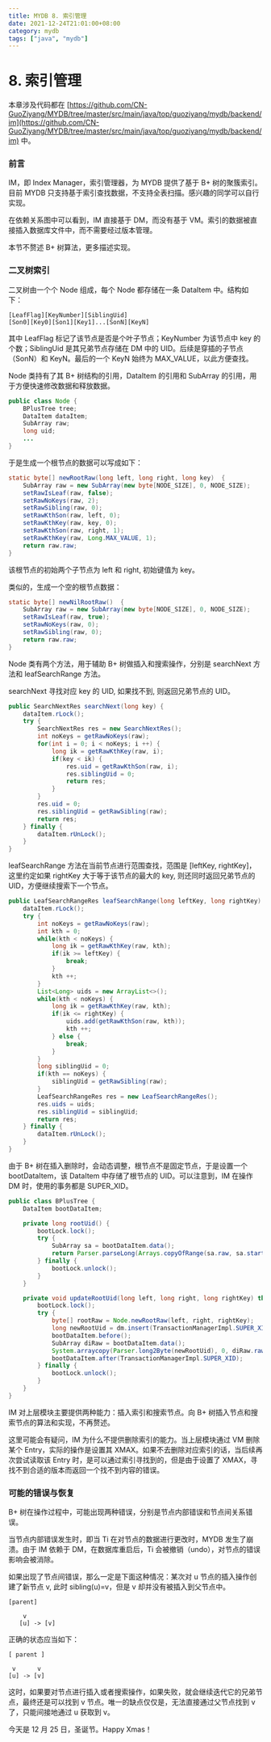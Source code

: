 ```yaml
---
title: MYDB 8. 索引管理
date: 2021-12-24T21:01:00+08:00
category: mydb
tags: ["java", "mydb"]
---
```

# 8. 索引管理

本章涉及代码都在 [https://github.com/CN-GuoZiyang/MYDB/tree/master/src/main/java/top/guoziyang/mydb/backend/im](https://github.com/CN-GuoZiyang/MYDB/tree/master/src/main/java/top/guoziyang/mydb/backend/im) 中。

### 前言

IM，即 Index Manager，索引管理器，为 MYDB 提供了基于 B+ 树的聚簇索引。目前 MYDB 只支持基于索引查找数据，不支持全表扫描。感兴趣的同学可以自行实现。

在依赖关系图中可以看到，IM 直接基于 DM，而没有基于 VM。索引的数据被直接插入数据库文件中，而不需要经过版本管理。

本节不赘述 B+ 树算法，更多描述实现。

### 二叉树索引

二叉树由一个个 Node 组成，每个 Node 都存储在一条 DataItem 中。结构如下：

```
[LeafFlag][KeyNumber][SiblingUid]
[Son0][Key0][Son1][Key1]...[SonN][KeyN]
```

其中 LeafFlag 标记了该节点是否是个叶子节点；KeyNumber 为该节点中 key 的个数；SiblingUid 是其兄弟节点存储在 DM 中的 UID。后续是穿插的子节点（SonN）和 KeyN。最后的一个 KeyN 始终为 MAX\_VALUE，以此方便查找。

Node 类持有了其 B+ 树结构的引用，DataItem 的引用和 SubArray 的引用，用于方便快速修改数据和释放数据。

```java
public class Node {
    BPlusTree tree;
    DataItem dataItem;
    SubArray raw;
    long uid;
    ...
}
```

于是生成一个根节点的数据可以写成如下：

```java
static byte[] newRootRaw(long left, long right, long key)  {
    SubArray raw = new SubArray(new byte[NODE_SIZE], 0, NODE_SIZE);
    setRawIsLeaf(raw, false);
    setRawNoKeys(raw, 2);
    setRawSibling(raw, 0);
    setRawKthSon(raw, left, 0);
    setRawKthKey(raw, key, 0);
    setRawKthSon(raw, right, 1);
    setRawKthKey(raw, Long.MAX_VALUE, 1);
    return raw.raw;
}
```

该根节点的初始两个子节点为 left 和 right, 初始键值为 key。

类似的，生成一个空的根节点数据：

```java
static byte[] newNilRootRaw()  {
    SubArray raw = new SubArray(new byte[NODE_SIZE], 0, NODE_SIZE);
    setRawIsLeaf(raw, true);
    setRawNoKeys(raw, 0);
    setRawSibling(raw, 0);
    return raw.raw;
}
```

Node 类有两个方法，用于辅助 B+ 树做插入和搜索操作，分别是 searchNext 方法和 leafSearchRange 方法。

searchNext 寻找对应 key 的 UID, 如果找不到, 则返回兄弟节点的 UID。

```java
public SearchNextRes searchNext(long key) {
    dataItem.rLock();
    try {
        SearchNextRes res = new SearchNextRes();
        int noKeys = getRawNoKeys(raw);
        for(int i = 0; i < noKeys; i ++) {
            long ik = getRawKthKey(raw, i);
            if(key < ik) {
                res.uid = getRawKthSon(raw, i);
                res.siblingUid = 0;
                return res;
            }
        }
        res.uid = 0;
        res.siblingUid = getRawSibling(raw);
        return res;
    } finally {
        dataItem.rUnLock();
    }
}
```

leafSearchRange 方法在当前节点进行范围查找，范围是 \[leftKey, rightKey\]，这里约定如果 rightKey 大于等于该节点的最大的 key, 则还同时返回兄弟节点的 UID，方便继续搜索下一个节点。

```java
public LeafSearchRangeRes leafSearchRange(long leftKey, long rightKey) {
    dataItem.rLock();
    try {
        int noKeys = getRawNoKeys(raw);
        int kth = 0;
        while(kth < noKeys) {
            long ik = getRawKthKey(raw, kth);
            if(ik >= leftKey) {
                break;
            }
            kth ++;
        }
        List<Long> uids = new ArrayList<>();
        while(kth < noKeys) {
            long ik = getRawKthKey(raw, kth);
            if(ik <= rightKey) {
                uids.add(getRawKthSon(raw, kth));
                kth ++;
            } else {
                break;
            }
        }
        long siblingUid = 0;
        if(kth == noKeys) {
            siblingUid = getRawSibling(raw);
        }
        LeafSearchRangeRes res = new LeafSearchRangeRes();
        res.uids = uids;
        res.siblingUid = siblingUid;
        return res;
    } finally {
        dataItem.rUnLock();
    }
}
```

由于 B+ 树在插入删除时，会动态调整，根节点不是固定节点，于是设置一个 bootDataItem，该 DataItem 中存储了根节点的 UID。可以注意到，IM 在操作 DM 时，使用的事务都是 SUPER\_XID。

```java
public class BPlusTree {
    DataItem bootDataItem;

    private long rootUid() {
        bootLock.lock();
        try {
            SubArray sa = bootDataItem.data();
            return Parser.parseLong(Arrays.copyOfRange(sa.raw, sa.start, sa.start+8));
        } finally {
            bootLock.unlock();
        }
    }

    private void updateRootUid(long left, long right, long rightKey) throws Exception {
        bootLock.lock();
        try {
            byte[] rootRaw = Node.newRootRaw(left, right, rightKey);
            long newRootUid = dm.insert(TransactionManagerImpl.SUPER_XID, rootRaw);
            bootDataItem.before();
            SubArray diRaw = bootDataItem.data();
            System.arraycopy(Parser.long2Byte(newRootUid), 0, diRaw.raw, diRaw.start, 8);
            bootDataItem.after(TransactionManagerImpl.SUPER_XID);
        } finally {
            bootLock.unlock();
        }
    }
}
```

IM 对上层模块主要提供两种能力：插入索引和搜索节点。向 B+ 树插入节点和搜索节点的算法和实现，不再赘述。

这里可能会有疑问，IM 为什么不提供删除索引的能力。当上层模块通过 VM 删除某个 Entry，实际的操作是设置其 XMAX。如果不去删除对应索引的话，当后续再次尝试读取该 Entry 时，是可以通过索引寻找到的，但是由于设置了 XMAX，寻找不到合适的版本而返回一个找不到内容的错误。

### 可能的错误与恢复

B+ 树在操作过程中，可能出现两种错误，分别是节点内部错误和节点间关系错误。

当节点内部错误发生时，即当 Ti 在对节点的数据进行更改时，MYDB 发生了崩溃。由于 IM 依赖于 DM，在数据库重启后，Ti 会被撤销（undo），对节点的错误影响会被消除。

如果出现了节点间错误，那么一定是下面这种情况：某次对 u 节点的插入操作创建了新节点 v, 此时 sibling(u)=v，但是 v 却并没有被插入到父节点中。

```
[parent]
    
    v
   [u] -> [v]
```

正确的状态应当如下：

```
[ parent ]
       
 v      v
[u] -> [v]
```

这时，如果要对节点进行插入或者搜索操作，如果失败，就会继续迭代它的兄弟节点，最终还是可以找到 v 节点。唯一的缺点仅仅是，无法直接通过父节点找到 v 了，只能间接地通过 u 获取到 v。

今天是 12 月 25 日，圣诞节。Happy Xmas！